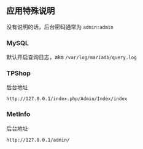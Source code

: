## 应用特殊说明

没有说明的话，后台密码通常为 `admin:admin`

### MySQL

默认开启查询日志，aka `/var/log/mariadb/query.log`

### TPShop

后台地址

```
http://127.0.0.1/index.php/Admin/Index/index
```

### MetInfo

后台地址

```
http://127.0.0.1/admin/
```


